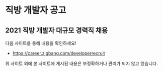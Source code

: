 # 직방 개발자 공고

## 2021 직방 개발자 대규모 경력직 채용

다음 사이트를 통해 내용을 확인하세요!

* https://career.zigbang.com/developerrecruit

위 사이트 외에 본 사이트에 게시된 내용은 부정확하거나 관리가 되지 않고 있습니다.
